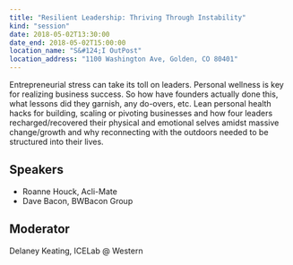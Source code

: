 ```yaml
---
title: "Resilient Leadership: Thriving Through Instability"
kind: "session"
date: 2018-05-02T13:30:00
date_end: 2018-05-02T15:00:00
location_name: "S&#124;I OutPost"
location_address: "1100 Washington Ave, Golden, CO 80401"
---
```


Entrepreneurial stress can take its toll on leaders. Personal wellness is key for realizing business success. So how have founders actually done this, what lessons did they garnish, any do-overs, etc. Lean personal health hacks for building, scaling or pivoting businesses and how four leaders recharged/recovered their physical and emotional selves amidst massive change/growth and why reconnecting with the outdoors needed to be structured into their lives. 

## Speakers
- Roanne Houck, Acli-Mate
- Dave Bacon, BWBacon Group

## Moderator
Delaney Keating, ICELab @ Western
